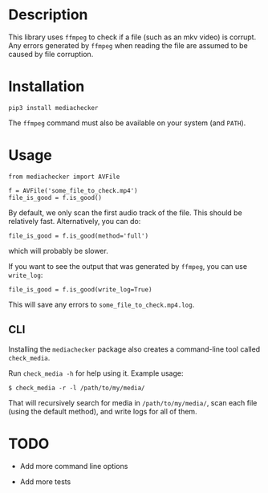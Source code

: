 
# Description

This library uses `ffmpeg` to check if a file (such as an mkv video) is corrupt.  Any errors generated by `ffmpeg` when reading the file are assumed to be caused by file corruption.

# Installation

    pip3 install mediachecker

The `ffmpeg` command must also be available on your system (and `PATH`).

# Usage

    from mediachecker import AVFile
    
    f = AVFile('some_file_to_check.mp4')
    file_is_good = f.is_good()

By default, we only scan the first audio track of the file.  This should be relatively fast.  Alternatively, you can do:

    file_is_good = f.is_good(method='full')

which will probably be slower.

If you want to see the output that was generated by `ffmpeg`, you can use `write_log`:

    file_is_good = f.is_good(write_log=True)
    
This will save any errors to `some_file_to_check.mp4.log`.

## CLI

Installing the `mediachecker` package also creates a command-line tool called `check_media`.

Run `check_media -h` for help using it.  Example usage:

    $ check_media -r -l /path/to/my/media/

That will recursively search for media in `/path/to/my/media/`, scan
each file (using the default method), and write logs for all of them.

# TODO

* Add more command line options

* Add more tests

